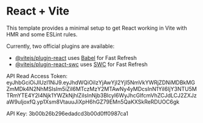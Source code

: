 # React + Vite

This template provides a minimal setup to get React working in Vite with HMR and some ESLint rules.

Currently, two official plugins are available:

- [@vitejs/plugin-react](https://github.com/vitejs/vite-plugin-react/blob/main/packages/plugin-react/README.md) uses [Babel](https://babeljs.io/) for Fast Refresh
- [@vitejs/plugin-react-swc](https://github.com/vitejs/vite-plugin-react-swc) uses [SWC](https://swc.rs/) for Fast Refresh


API Read Access Token:
    eyJhbGciOiJIUzI1NiJ9.eyJhdWQiOiIzYjAwYjI2YjI5NmVkYWRjZDNiMDBkMGZmMDk4N2NhMSIsIm5iZiI6MTczMzY2MTAwNy4yMDcsInN1YiI6IjY3NTU5MTRmYTE4Y2I4Njk1YWZkNjhlZiIsInNjb3BlcyI6WyJhcGlfcmVhZCJdLCJ2ZXJzaW9uIjoxfQ.yp1Xsm8VtauuJiXpH6hGZ79EMn5QaKXSkReRDUOC6gk

    
API Key:
    3b00b26b296edadcd3b00d0ff0987ca1

